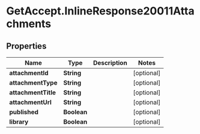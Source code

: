 # GetAccept.InlineResponse20011Attachments

## Properties
Name | Type | Description | Notes
------------ | ------------- | ------------- | -------------
**attachmentId** | **String** |  | [optional] 
**attachmentType** | **String** |  | [optional] 
**attachmentTitle** | **String** |  | [optional] 
**attachmentUrl** | **String** |  | [optional] 
**published** | **Boolean** |  | [optional] 
**library** | **Boolean** |  | [optional] 
